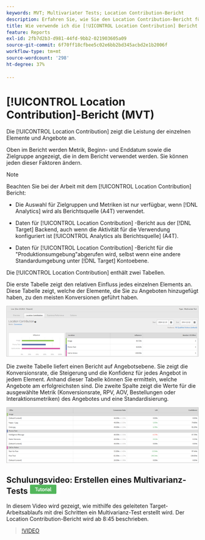```yaml
---
keywords: MVT; Multivariater Tests; Location Contribution-Bericht
description: Erfahren Sie, wie Sie den Location Contribution-Bericht für die Adobe verwenden [!DNL Target] [!UICONTROL Erlebnis-Targeting] Aktivitäten, die die Leistung jedes Elements und jedes Angebots anzeigen.
title: Wie verwende ich die [!UICONTROL Location Contribution] Bericht für [!UICONTROL Multivarianz-Test] Aktivitäten?
feature: Reports
exl-id: 2fb7d2b3-d981-44fd-9bb2-021903605a09
source-git-commit: 6f70ff18cfbee5c02e6bb2bd345acbd2e1b2006f
workflow-type: tm+mt
source-wordcount: '298'
ht-degree: 37%

---
```


# [!UICONTROL Location Contribution]-Bericht (MVT)

Die [!UICONTROL Location Contribution] zeigt die Leistung der einzelnen Elemente und Angebote an.

Oben im Bericht werden Metrik, Beginn- und Enddatum sowie die Zielgruppe angezeigt, die in dem Bericht verwendet werden. Sie können jeden dieser Faktoren ändern.

>[!NOTE]
>
>Beachten Sie bei der Arbeit mit dem [!UICONTROL Location Contribution] Bericht:
>
>* Die Auswahl für Zielgruppen und Metriken ist nur verfügbar, wenn [!DNL Analytics] wird als Berichtsquelle (A4T) verwendet.
>
>* Daten für [!UICONTROL Location Contribution] -Bericht aus der [!DNL Target] Backend, auch wenn die Aktivität für die Verwendung konfiguriert ist [!UICONTROL Analytics als Berichtsquelle] (A4T).
>
>* Daten für [!UICONTROL Location Contribution] -Bericht für die &quot;Produktionsumgebung&quot;abgerufen wird, selbst wenn eine andere Standardumgebung unter [!DNL Target] Kontoebene.


Die [!UICONTROL Location Contribution] enthält zwei Tabellen.

Die erste Tabelle zeigt den relativen Einfluss jedes einzelnen Elements an. Diese Tabelle zeigt, welche der Elemente, die Sie zu Angeboten hinzugefügt haben, zu den meisten Konversionen geführt haben.

![Location Contribution-Bericht in Adobe Target](/help/main/c-reports/assets/locationcontributiontop.png)

Die zweite Tabelle liefert einen Bericht auf Angebotsebene. Sie zeigt die Konversionsrate, die Steigerung und die Konfidenz für jedes Angebot in jedem Element. Anhand dieser Tabelle können Sie ermitteln, welche Angebote am erfolgreichsten sind. Die zweite Spalte zeigt die Werte für die ausgewählte Metrik (Konversionsrate, RPV, AOV, Bestellungen oder Interaktionsmetriken) des Angebotes und eine Standardisierung.

![Location Contribution-Bericht in Adobe Target](/help/main/c-reports/assets/locationcontributionbottom.png)

## Schulungsvideo: Erstellen eines Multivarianz-Tests ![Tutorial-Badge](/help/main/assets/tutorial.png)

In diesem Video wird gezeigt, wie mithilfe des geleiteten Target-Arbeitsablaufs mit drei Schritten ein Multivarianz-Test erstellt wird. Der Location Contribution-Bericht wird ab 8:45 beschrieben.

>[!VIDEO](https://video.tv.adobe.com/v/17395)
